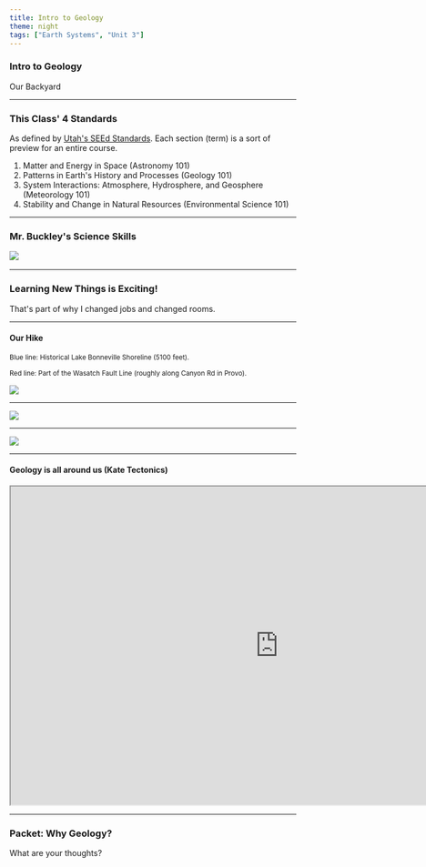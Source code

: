 ```yaml
---
title: Intro to Geology
theme: night
tags: ["Earth Systems", "Unit 3"]
---
```


### Intro to Geology

Our Backyard

---

### This Class' 4 Standards

As defined by [Utah's SEEd Standards](https://schools.utah.gov/curr/science/_science_/2023SEEdK12.pdf). Each section (term) is a sort of preview for an entire course.

1. Matter and Energy in Space (Astronomy 101) <!-- .element: class="fragment" data-fragment-index="1" -->
2. Patterns in Earth's History and Processes (Geology 101) <!-- .element: class="fragment" data-fragment-index="2" -->
3. System Interactions: Atmosphere, Hydrosphere, and Geosphere (Meteorology 101) <!-- .element: class="fragment" data-fragment-index="3" -->
4. Stability and Change in Natural Resources (Environmental Science 101) <!-- .element: class="fragment" data-fragment-index="4" -->

---

### Mr. Buckley's Science Skills

<img src="/assets/slides/introgeo.png" style="margin: 1rem auto; display: block;">

---

### Learning New Things is Exciting!

That's part of why I changed jobs and changed rooms.

---

#### Our Hike

<small>Blue line: Historical Lake Bonneville Shoreline (5100 feet).</small>

<small>Red line: Part of the Wasatch Fault Line (roughly along Canyon Rd in Provo).</small>

<img src="https://lh3.googleusercontent.com/pw/AP1GczOGFi5el7Pvcphtt_Ebznmsu1KHSkWgf9KlWL_0q-JkXoIVJ04dCwx1Ba2O6vj_FAc3Y566sCvFJLeT4CXvHgEnyZVmt7wZ3EZ9H8iS67s0BEAF7gU=w1920-h1080">

---

<img src="/assets/slides/geobonneville.jpg">

---

<img src="/assets/slides/geobonneville2.jpg">

---

#### Geology is all around us (Kate Tectonics)

<iframe src="https://www.youtube.com/embed/KTvsWd4HpAk?si=5z7vdeUBUxKQcvi7" width="940" height="560" style="margin: 0 auto; display: block;"></iframe>

---

### Packet: Why Geology?

What are your thoughts?
